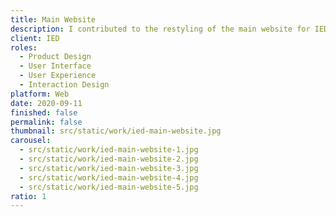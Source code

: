 ```yaml
---
title: Main Website
description: I contributed to the restyling of the main website for IED, a renowned design institute with locations in Italy, Spain, Brazil, and China, serving over 100,000 students. The updated site is scheduled for publication in 2021.
client: IED
roles:
  - Product Design
  - User Interface
  - User Experience
  - Interaction Design
platform: Web
date: 2020-09-11
finished: false
permalink: false
thumbnail: src/static/work/ied-main-website.jpg
carousel:
  - src/static/work/ied-main-website-1.jpg
  - src/static/work/ied-main-website-2.jpg
  - src/static/work/ied-main-website-3.jpg
  - src/static/work/ied-main-website-4.jpg
  - src/static/work/ied-main-website-5.jpg
ratio: 1
---
```

